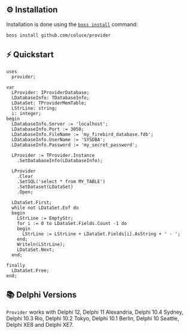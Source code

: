 ## ⚙️ Installation
Installation is done using the [`boss install`](https://github.com/HashLoad/boss) command:
``` sh
boss install github.com/coluce/provider
```

## ⚡️ Quickstart
```delphi
uses 
  provider;

var
  LProvider: IProviderDatabase;
  LDatabaseInfo: TDatabaseInfo;
  LDataSet: TProviderMemTable; 
  LStrLine: string;  
  i: integer;  
begin
  LDatabaseInfo.Server := 'localhost';
  LDatabaseInfo.Port := 3050;
  LDatabaseInfo.FileName := 'my_firebird_database.fdb';
  LDatabaseInfo.UserName := 'SYSDBA';
  LDatabaseInfo.Password := 'my_secret_password';

  LProvider := TProvider.Instance
    .SetDatabaseInfo(LDatabaseInfo);

  LProvider	
    .Clear
    .SetSQL('select * from MY_TABLE')
    .SetDataset(LDataSet)
    .Open;

  LDataSet.First;
  while not LDataSet.Eof do
  begin
    LStrLine := EmptyStr;
    for i := 0 to LDataSet.Fields.Count -1 do
    begin
      LStrLine := LStrLine + LDataSet.Fields[i].AsString + ' - ';
    end;
    Writeln(LStrLine);
    LDataSet.Next;
  end;

finally
  LDataSet.Free;
end;

```

## 📚 Delphi Versions
`Provider` works with Delphi 12, Delphi 11 Alexandria, Delphi 10.4 Sydney, Delphi 10.3 Rio, Delphi 10.2 Tokyo, Delphi 10.1 Berlin, Delphi 10 Seattle, Delphi XE8 and Delphi XE7.